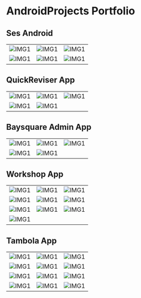 # AndroidProjects Portfolio



## Ses Android
| | | |
|:-------------------------:|:-------------------------:|:-------------------------:|
|![IMG1](https://github.com/RaghavAwasthi/AndroidProjects/blob/main/SesAndroid/image1.jpeg) |  ![IMG1](https://github.com/RaghavAwasthi/AndroidProjects/blob/main/SesAndroid/image2.jpeg) | ![IMG1](https://github.com/RaghavAwasthi/AndroidProjects/blob/main/SesAndroid/image3.jpeg)|
|![IMG1](https://github.com/RaghavAwasthi/AndroidProjects/blob/main/SesAndroid/image4.jpeg) |  ![IMG1](https://github.com/RaghavAwasthi/AndroidProjects/blob/main/SesAndroid/image5.jpeg) |  ![IMG1](https://github.com/RaghavAwasthi/AndroidProjects/blob/main/SesAndroid/image6.jpeg) |

## QuickReviser App
| | | |
|:-------------------------:|:-------------------------:|:-------------------------:|
|![IMG1](https://github.com/RaghavAwasthi/QuickReviser/blob/master/screenshots/image1.jpeg) |  ![IMG1](https://github.com/RaghavAwasthi/QuickReviser/blob/master/screenshots/image2.jpeg) | ![IMG1](https://github.com/RaghavAwasthi/QuickReviser/blob/master/screenshots/image3.jpeg)|
|![IMG1](https://github.com/RaghavAwasthi/QuickReviser/blob/master/screenshots/image4.jpeg) |  ![IMG1](https://github.com/RaghavAwasthi/QuickReviser/blob/master/screenshots/image5.jpeg) | 

## Baysquare Admin App
| | | |
|:-------------------------:|:-------------------------:|:-------------------------:|
|![IMG1](https://github.com/RaghavAwasthi/AndroidProjects/blob/main/BaySquareAdmin/image1.jpeg) |  ![IMG1](https://github.com/RaghavAwasthi/AndroidProjects/blob/main/BaySquareAdmin/image2.jpeg) | ![IMG1](https://github.com/RaghavAwasthi/AndroidProjects/blob/main/BaySquareAdmin/image3.jpeg)|
|![IMG1](https://github.com/RaghavAwasthi/AndroidProjects/blob/main/BaySquareAdmin/image4.jpeg) |  ![IMG1](https://github.com/RaghavAwasthi/AndroidProjects/blob/main/BaySquareAdmin/image5.jpeg) |


## Workshop App
| | | |
|:-------------------------:|:-------------------------:|:-------------------------:|
|![IMG1](https://github.com/RaghavAwasthi/AndroidProjects/blob/main/Workshop/image1.jpeg) |  ![IMG1](https://github.com/RaghavAwasthi/AndroidProjects/blob/main/Workshop/image2.jpeg) | ![IMG1](https://github.com/RaghavAwasthi/AndroidProjects/blob/main/Workshop/image3.jpeg)|
|![IMG1](https://github.com/RaghavAwasthi/AndroidProjects/blob/main/Workshop/image4.jpeg) |  ![IMG1](https://github.com/RaghavAwasthi/AndroidProjects/blob/main/Workshop/image5.jpeg) |  ![IMG1](https://github.com/RaghavAwasthi/AndroidProjects/blob/main/Workshop/image6.jpeg) |
 ![IMG1](https://github.com/RaghavAwasthi/AndroidProjects/blob/main/Workshop/image7.jpeg) |  ![IMG1](https://github.com/RaghavAwasthi/AndroidProjects/blob/main/Workshop/image8.jpeg) |  ![IMG1](https://github.com/RaghavAwasthi/AndroidProjects/blob/main/Workshop/image9.jpeg) |
  ![IMG1](https://github.com/RaghavAwasthi/AndroidProjects/blob/main/Workshop/image10.jpeg) |


## Tambola App
| | | |
|:-------------------------:|:-------------------------:|:-------------------------:|
|![IMG1](https://github.com/RaghavAwasthi/AndroidProjects/blob/main/tambola/image1.jpeg) |  ![IMG1](https://github.com/RaghavAwasthi/AndroidProjects/blob/main/tambola/image2.jpeg) | ![IMG1](https://github.com/RaghavAwasthi/AndroidProjects/blob/main/tambola/image3.jpeg)|
|![IMG1](https://github.com/RaghavAwasthi/AndroidProjects/blob/main/tambola/image4.jpeg) |  ![IMG1](https://github.com/RaghavAwasthi/AndroidProjects/blob/main/tambola/image5.jpeg) |  ![IMG1](https://github.com/RaghavAwasthi/AndroidProjects/blob/main/tambola/image6.jpeg) |
 ![IMG1](https://github.com/RaghavAwasthi/AndroidProjects/blob/main/tambola/image7.jpeg) |  ![IMG1](https://github.com/RaghavAwasthi/AndroidProjects/blob/main/tambola/image8.jpeg) |  ![IMG1](https://github.com/RaghavAwasthi/AndroidProjects/blob/main/tambola/image9.jpeg) | ![IMG1](https://github.com/RaghavAwasthi/AndroidProjects/blob/main/tambola/image10.jpeg) |
   ![IMG1](https://github.com/RaghavAwasthi/AndroidProjects/blob/main/tambola/image11.jpeg) |  ![IMG1](https://github.com/RaghavAwasthi/AndroidProjects/blob/main/tambola/image12.jpeg) |  ![IMG1](https://github.com/RaghavAwasthi/AndroidProjects/blob/main/tambola/image13.jpeg) |
   



   
   
  

